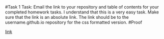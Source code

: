 #Task 1
 Task: Email the link to your repository and table of contents for your completed homework tasks. I understand that this is a very easy task. Make sure that the link is an absolute link. The link should be to the username.github.io repository for the css formatted version. 
#Proof

[link](thedegreeisalie.github.io/math5610/)
